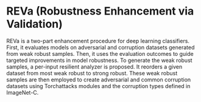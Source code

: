 # REVa (Robustness Enhancement via Validation)
REVa is a two-part enhancement procedure for deep learning classifiers. First, it evaluates models on adversarial and corruption datasets generated from weak robust samples. Then, it uses the evaluation outcomes to guide targeted improvements in model robustness. To generate the weak robust samples, a per-input resilient analyzer is proposed. It reorders a given dataset from most weak robust to strong robust. These weak robust samples are then employed to create adversarial and common corruption datasets using Torchattacks modules and the corruption types defined in ImageNet-C.
